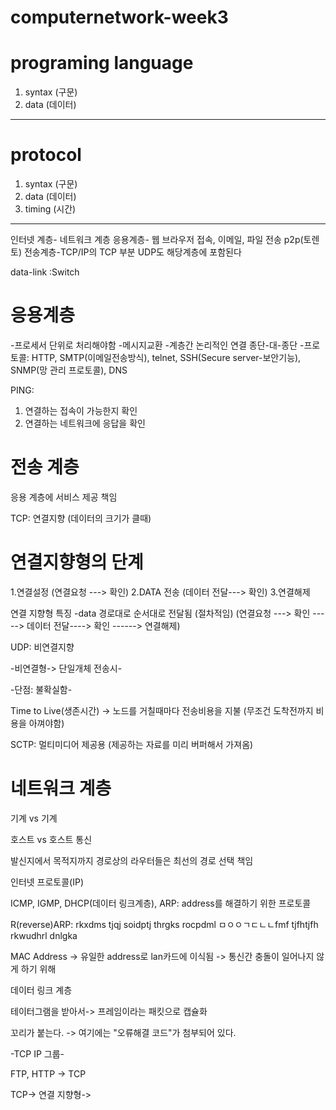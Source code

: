 # computernetwork-week3

# programing language
1. syntax (구문)
2. data (데이터)

--------------------------------

# protocol 
1. syntax (구문)
2. data (데이터)
3. timing (시간)

----------------------------------------------------------------

인터넷 계층- 네트워크 계층 
응용계층- 웹 브라우저 접속, 이메일, 파일 전송 p2p(토렌토)
전송계층-TCP/IP의 TCP 부분 UDP도 해당계층에 포함된다  


data-link :Switch


# 응용계층 

-프로세서 단위로 처리해야함
-메시지교환
-계층간 논리적인 연결 종단-대-종단
-프로토콜: HTTP, SMTP(이메일전송방식), telnet, SSH(Secure server-보안기능), SNMP(망 관리 프로토콜), DNS

PING:
1. 연결하는 접속이 가능한지 확인
2. 연결하는 네트워크에 응답을 확인

# 전송 계층 

응용 계층에 서비스 제공 책임 

TCP: 연결지향 (데이터의 크기가 클때)

# 연결지향형의 단계

 1.연결설정 (연결요청 ---> 확인)
 2.DATA 전송 (데이터 전달---> 확인)
 3.연결해제

연결 지향형 특징 -data 경로대로 순서대로 전달됨 (절차적임) (연결요청 ---> 확인 -----> 데이터 전달----> 확인 ------> 연결해제)

UDP: 비연결지향 

-비연결형-> 단일개체 전송시-

-단점: 불확실함-

Time to Live(생존시간) -> 노드를 거칠때마다 전송비용을 지불 (무조건 도착전까지 비용을 아껴야함) 

SCTP: 멀티미디어 제공용 (제공하는 자료를 미리 버퍼해서 가져옴)

# 네트워크 계층

기계 vs 기계 

호스트 vs 호스트 통신 

발신지에서 목적지까지 경로상의 라우터들은 최선의 경로 선택 책임 

인터넷 프로토콜(IP)

 ICMP, IGMP, DHCP(데이터 링크계층), ARP: address를 해결하기 위한 프로토콜

 R(reverse)ARP: rkxdms tjqj soidptj thrgks rocpdml ㅁㅇㅇㄱㄷㄴㄴfmf tjfhtjfh rkwudhrl dnlgka 
 
 MAC Address -> 유일한 address로 lan카드에 이식됨 -> 통신간 충돌이 일어나지 않게 하기 위해 

데이터 링크 계층 

테이터그램을 받아서-> 프레임이라는 패킷으로 캡슐화 

꼬리가 붙는다. -> 여기에는 "오류해결 코드"가 첨부되어 있다.



 -TCP IP 그룹-

 FTP, HTTP -> TCP


 TCP-> 연결 지향형-> 
